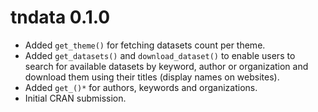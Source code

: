 # tndata 0.1.0

* Added `get_theme()` for fetching datasets count per theme.
* Added `get_datasets()` and `download_dataset()` to enable users to search for available datasets by keyword, author or organization and download them using their titles (display names on websites).
* Added `get_()*` for authors, keywords and organizations.
* Initial CRAN submission.

